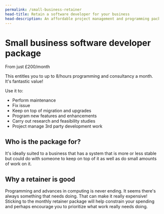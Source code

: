 ```yaml
---
permalink: /small-business-retainer
head-title: Retain a software developer for your business
head-description: An affordable project management and programming package
---
```

# Small business software developer package

From just £200/month 

This entitles you to up to 8/hours programming
and consultancy a month. It's fantastic value!

Use it to:

- Perform maintenance 
- Fix issue
- Keep on top of migration and upgrades
- Program new features and enhancements
- Carry out research and feasibility studies
- Project manage 3rd party development work

## Who is the package for?
It's ideally suited to a business that has a system that is more or less stable but could do with someone 
to keep on top of it as well as do small amounts of work on it.

## Why a retainer is good
Programming and advances in computing is never ending. It seems 
there's always 
something that needs doing. That can 
make it really expensive! Sticking to the 
monthly retainer package will help constrain your 
spending and perhaps encourage 
you to prioritize what work really needs doing.
